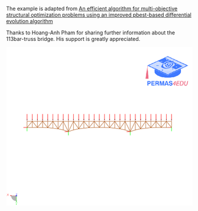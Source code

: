 The example is adapted from [An efficient algorithm for multi-objective structural optimization problems using an improved pbest-based differential evolution algorithm](https://doi.org/10.1016/j.advengsoft.2024.103752)

Thanks to Hoang-Anh Pham for sharing further information about the 113bar-truss bridge. His support is greatly appreciated.

![113-bar truss bridge](113bar_truss.png)
